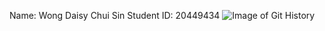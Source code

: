 Name: Wong Daisy Chui Sin
Student ID: 20449434
![Image of Git History](https://octodex.github.com/comp3111-lab1-demo/lab1.png)
